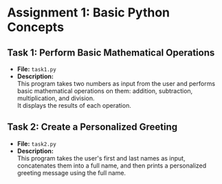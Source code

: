# Assignment 1: Basic Python Concepts


## Task 1: Perform Basic Mathematical Operations
- **File:** `task1.py`
- **Description:**  
  This program takes two numbers as input from the user and performs basic mathematical operations on them: addition, subtraction, multiplication, and division.  
  It displays the results of each operation.

## Task 2: Create a Personalized Greeting
- **File:** `task2.py`
- **Description:**  
  This program takes the user's first and last names as input, concatenates them into a full name, and then prints a personalized greeting message using the full name.
